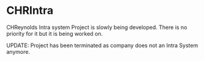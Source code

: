 # CHRIntra
CHReynolds Intra system
Project is slowly being developed. 
There is no priority for it but it is being worked on.

UPDATE:
Project has been terminated as company does not an Intra System anymore.
